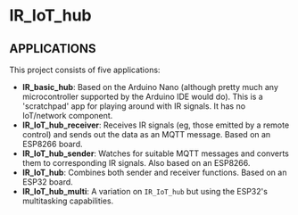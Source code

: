 # IR_IoT_hub

## APPLICATIONS

This project consists of five applications:

- **IR_basic_hub**: Based on the Arduino Nano (although pretty much any microcontroller supported by the Arduino IDE would do). This is a 'scratchpad' app for playing around with IR signals. It has no IoT/network component.
- **IR_IoT_hub_receiver**: Receives IR signals (eg, those emitted by a remote control) and sends out the data as an MQTT message. Based on an ESP8266 board.
- **IR_IoT_hub_sender**: Watches for suitable MQTT messages and converts them to corresponding IR signals. Also based on an ESP8266.
- **IR_IoT_hub**: Combines both sender and receiver functions. Based on an ESP32 board.
- **IR_IoT_hub_multi**: A variation on `IR_IoT_hub` but using the ESP32's multitasking capabilities.
